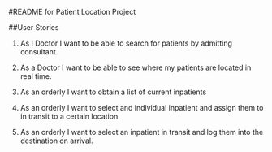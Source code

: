 #README for Patient Location Project

##User Stories

1. As I Doctor I want to be able to search for patients by admitting consultant.

2. As a Doctor I want to be able to see where my patients are located in real time.

3. As an orderly I want to obtain a list of current inpatients

4. As an orderly I want to select and individual inpatient and assign them to in transit to a certain location.

5. As an orderly I want to select an inpatient in transit and log them into the destination on arrival.
